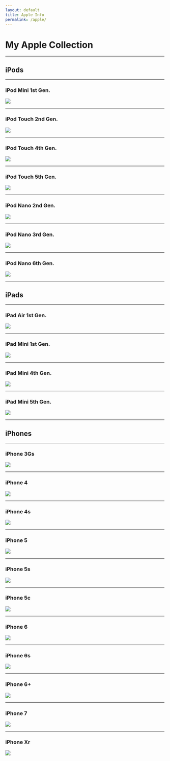 ```yaml
---
layout: default
title: Apple Info
permalink: /apple/
---
```

<style>
    hr {
        max-width: 500px;
    }
</style>
# My Apple Collection
---
## iPods
---
### iPod Mini 1st Gen.
![](iPodMini1.JPG)

---
### iPod Touch 2nd Gen.
![](iPodTouch2.JPG)

---
### iPod Touch 4th Gen.
![](iPodTouch4.jpeg)

---
### iPod Touch 5th Gen.
![](iPodTouch5.jpeg)

---
### iPod Nano 2nd Gen.
![](iPodNano2.JPG)

---
### iPod Nano 3rd Gen.
![](iPodNano3.JPG)

---
### iPod Nano 6th Gen.
![](iPodNano6.jpeg)

---
## iPads
---
### iPad Air 1st Gen.
![](iPadMini1.JPG)

---
### iPad Mini 1st Gen.
![](iPadMini1.JPG)

---
### iPad Mini 4th Gen.
![](iPadMini4.jpeg)

---
### iPad Mini 5th Gen.
![](iPadMini5.jpg)

---
## iPhones
---
### iPhone 3Gs
![](iPhone3Gs.jpeg)

---
### iPhone 4
![](iPhone4.jpeg)

---
### iPhone 4s
![](iPhone4s.jpeg)

---
### iPhone 5
![](iPhone5.jpeg)

---
### iPhone 5s
![](iPhone5s.JPG)

---
### iPhone 5c
![](iPhone5c.jpeg)

---
### iPhone 6
![](iPhone6.jpeg)

---
### iPhone 6s
![](iPhone6s.jpeg)

---
### iPhone 6+
![](iPhone6plus.jpeg)

---
### iPhone 7
![](iPhone7.jpeg)

---
### iPhone Xr
![](iPhoneXR.JPG)